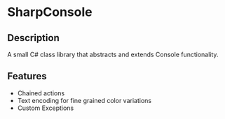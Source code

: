 # SharpConsole

## Description
A small C# class library that abstracts and extends Console functionality.

## Features
- Chained actions
- Text encoding for fine grained color variations
- Custom Exceptions